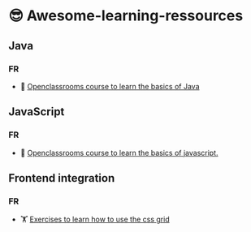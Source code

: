 # :sunglasses: Awesome-learning-ressources

## Java

### FR

- :book: [Openclassrooms course to learn the basics of Java](https://openclassrooms.com/fr/courses/6173501-apprenez-a-programmer-en-java)

## JavaScript

### FR

- :book: [Openclassrooms course to learn the basics of javascript.](https://openclassrooms.com/fr/courses/7696886-apprenez-a-programmer-avec-javascript)

## Frontend integration

### FR

- :weight_lifting: [Exercises to learn how to use the css grid](https://cssgridgarden.com/)
